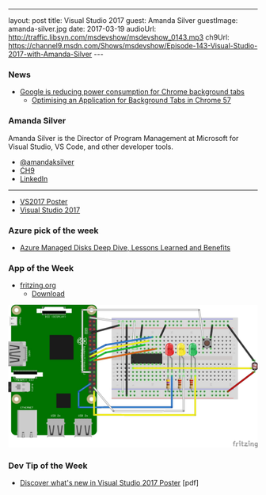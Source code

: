 ---
layout: post
title: Visual Studio 2017
guest: Amanda Silver
guestImage: amanda-silver.jpg
date: 2017-03-19
audioUrl: http://traffic.libsyn.com/msdevshow/msdevshow_0143.mp3
ch9Url: https://channel9.msdn.com/Shows/msdevshow/Episode-143-Visual-Studio-2017-with-Amanda-Silver
--- 

### News

 - [Google is reducing power consumption for Chrome background tabs](https://www.thurrott.com/thurrott-now/03-14-2017/#106867)
   - [Optimising an Application for Background Tabs in Chrome 57](https://developers.google.com/web/updates/2017/03/background_tabs)

### Amanda Silver

Amanda Silver is the Director of Program Management at Microsoft for Visual Studio, VS Code, and other developer tools.

 - [@amandaksilver](https://twitter.com/amandaksilver)
 - [CH9](https://channel9.msdn.com/Events/Speakers/amanda-silver)
 - [LinkedIn](https://www.linkedin.com/in/amanda-silver-a155701/)

--------------------------------------------

 - [VS2017 Poster](https://aka.ms/wr3gsb)
 - [Visual Studio 2017](https://www.visualstudio.com/en-us/news/releasenotes/vs2017-relnotes)

### Azure pick of the week

 - [Azure Managed Disks Deep Dive, Lessons Learned and Benefits](https://blogs.msdn.microsoft.com/igorpag/2017/03/14/azure-managed-disks-deep-dive-lessons-learned-and-benefits/)

### App of the Week

 - [fritzing.org](http://fritzing.org/)
   - [Download](http://fritzing.org/download/)

![Breadboard](breadboard.jpg)

### Dev Tip of the Week

 - [Discover what's new in Visual Studio 2017 Poster](https://vs2017poster.azurewebsites.net/) \[pdf\]
